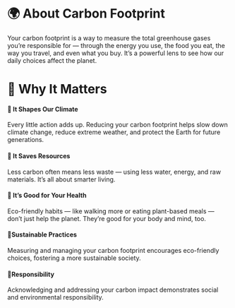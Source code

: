 # 🌍 About Carbon Footprint

Your carbon footprint is a way to measure the total greenhouse gases you’re responsible for — through the energy you use, the food you eat, the way you travel, and even what you buy. It’s a powerful lens to see how our daily choices affect the planet.


# 🌱 Why It Matters

#### 🍃 It Shapes Our Climate
Every little action adds up. Reducing your carbon footprint helps slow down climate change, reduce extreme weather, and protect the Earth for future generations.

#### 🍃 It Saves Resources
Less carbon often means less waste — using less water, energy, and raw materials. It’s all about smarter living.

#### 🍃 It’s Good for Your Health
Eco-friendly habits — like walking more or eating plant-based meals — don’t just help the planet. They’re good for your body and mind, too.

#### 🍃Sustainable Practices

Measuring and managing your carbon footprint encourages eco-friendly choices, fostering a more sustainable society.

#### 🍃Responsibility

Acknowledging and addressing your carbon impact demonstrates social and environmental responsibility.
